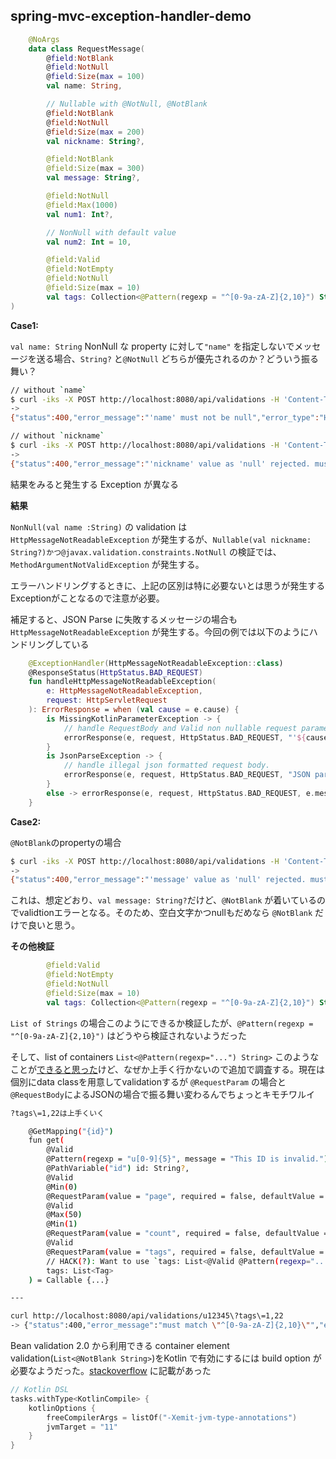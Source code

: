 spring-mvc-exception-handler-demo
---



```Kotlin
    @NoArgs
    data class RequestMessage(
        @field:NotBlank
        @field:NotNull
        @field:Size(max = 100)
        val name: String,

        // Nullable with @NotNull, @NotBlank
        @field:NotBlank
        @field:NotNull
        @field:Size(max = 200)
        val nickname: String?,

        @field:NotBlank
        @field:Size(max = 300)
        val message: String?,

        @field:NotNull
        @field:Max(1000)
        val num1: Int?,

        // NonNull with default value
        val num2: Int = 10,

        @field:Valid
        @field:NotEmpty
        @field:NotNull
        @field:Size(max = 10)
        val tags: Collection<@Pattern(regexp = "^[0-9a-zA-Z]{2,10}") String>?
)
```

**Case1:**

 `val name: String` NonNull な property に対して`"name"` を指定しないでメッセージを送る場合、`String?`  と`@NotNull` どちらが優先されるのか？どういう振る舞い？

```bash
// without `name`
$ curl -iks -X POST http://localhost:8080/api/validations -H 'Content-Type:application/json' -d '{"nickname":"horiga", "message":"Hello", "num1":10, "num2":5, "tags":["developer"]}'
->
{"status":400,"error_message":"'name' must not be null","error_type":"HttpMessageNotReadableException"}%

// without `nickname`
$ curl -iks -X POST http://localhost:8080/api/validations -H 'Content-Type:application/json' -d '{"name":"Hiroyuki Horigami", "message":"Hello", "num1":10, "num2":5, "tags":["developer"]}'
->
{"status":400,"error_message":"'nickname' value as 'null' rejected. must not be null, 'nickname' value as 'null' rejected. must not be blank","error_type":"MethodArgumentNotValidException"}%
```

結果をみると発生する Exception が異なる

**結果**

`NonNull(val name :String)` の validation は `HttpMessageNotReadableException` が発生するが、`Nullable(val nickname: String?)かつ@javax.validation.constraints.NotNull` の検証では、`MethodArgumentNotValidException` が発生する。

エラーハンドリングするときに、上記の区別は特に必要ないとは思うが発生するExceptionがことなるので注意が必要。

補足すると、JSON Parse に失敗するメッセージの場合も `HttpMessageNotReadableException` が発生する。今回の例では以下のようにハンドリングしている

```kotlin
    @ExceptionHandler(HttpMessageNotReadableException::class)
    @ResponseStatus(HttpStatus.BAD_REQUEST)
    fun handleHttpMessageNotReadableException(
        e: HttpMessageNotReadableException,
        request: HttpServletRequest
    ): ErrorResponse = when (val cause = e.cause) {
        is MissingKotlinParameterException -> {
            // handle RequestBody and Valid non nullable request parameter, with out @NotNull
            errorResponse(e, request, HttpStatus.BAD_REQUEST, "'${cause.parameter.name}' must not be null")
        }
        is JsonParseException -> {
            // handle illegal json formatted request body.
            errorResponse(e, request, HttpStatus.BAD_REQUEST, "JSON parse error: ${cause.message}")
        }
        else -> errorResponse(e, request, HttpStatus.BAD_REQUEST, e.message)
    }

```



**Case2:**

`@NotBlank`のpropertyの場合

```bash
$ curl -iks -X POST http://localhost:8080/api/validations -H 'Content-Type:application/json' -d '{"name":"Hiroyuki Horigami", "nickname":"horiga", "message":null, "num1":10, "num2":5, "tags":["developer"]}'
->
{"status":400,"error_message":"'message' value as 'null' rejected. must not be blank","error_type":"MethodArgumentNotValidException"}%
```

これは、想定どおり、`val message: String?`だけど、`@NotBlank` が着いているのでvalidtionエラーとなる。そのため、空白文字かつnullもだめなら `@NotBlank` だけで良いと思う。



**その他検証**

```Kotlin
        @field:Valid
        @field:NotEmpty
        @field:NotNull
        @field:Size(max = 10)
        val tags: Collection<@Pattern(regexp = "^[0-9a-zA-Z]{2,10}") String>?
```

`List of Strings` の場合このようにできるか検証したが、`@Pattern(regexp = "^[0-9a-zA-Z]{2,10}")`  はどうやら検証されないようだった



そして、list of containers `List<@Pattern(regexp="...") String>` このようなことが[できると思った](https://docs.jboss.org/hibernate/stable/validator/reference/en-US/html_single/#container-element-constraints)けど、なぜか上手く行かないので追加で調査する。現在は個別にdata classを用意してvalidationするが `@RequestParam` の場合と`@RequestBody`によるJSONの場合で振る舞い変わるんでちょっとキモチワルイ

```bash
?tags\=1,22は上手くいく

    @GetMapping("{id}")
    fun get(
        @Valid
        @Pattern(regexp = "u[0-9]{5}", message = "This ID is invalid.")
        @PathVariable("id") id: String?,
        @Valid
        @Min(0)
        @RequestParam(value = "page", required = false, defaultValue = "0") page: Int,
        @Valid
        @Max(50)
        @Min(1)
        @RequestParam(value = "count", required = false, defaultValue = "10") count: Int,
        @Valid
        @RequestParam(value = "tags", required = false, defaultValue = "")
        // HACK(?): Want to use `tags: List<@Valid @Pattern(regexp="...") String>`, refs: https://stackoverflow.com/questions/22233512/adding-notnull-or-pattern-constraints-on-liststring
        tags: List<Tag>
    ) = Callable {...}

---

curl http://localhost:8080/api/validations/u12345\?tags\=1,22
-> {"status":400,"error_message":"must match \"^[0-9a-zA-Z]{2,10}\"","error_type":"ConstraintViolationException"}
```

Bean validation 2.0 から利用できる container element validation(`List<@NotBlank String>`)をKotlin で有効にするには build option が必要なようだった。[stackoverflow](https://stackoverflow.com/questions/51085138/kotlin-data-class-and-bean-validation-with-container-element-constraints) に記載があった

```kotlin
// Kotlin DSL
tasks.withType<KotlinCompile> {
    kotlinOptions {
        freeCompilerArgs = listOf("-Xemit-jvm-type-annotations")
        jvmTarget = "11"
    }
}
```





